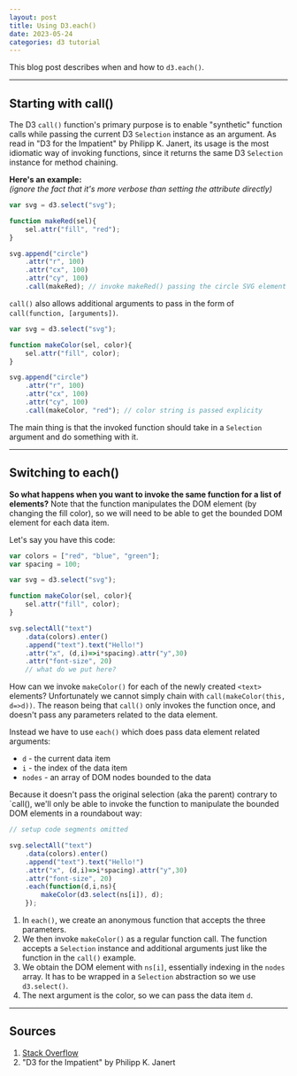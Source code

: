 ```yaml
---
layout: post
title: Using D3.each()
date: 2023-05-24
categories: d3 tutorial
---
```


This blog post describes when and how to `d3.each()`.

---

## Starting with call()

The D3 `call()` function's primary purpose is to enable "synthetic" function calls while passing the current D3 `Selection` instance as an argument. As read in "D3 for the Impatient" by Philipp K. Janert, its usage is the most idiomatic way of invoking functions, since it returns the same D3 `Selection` instance for method chaining. 

**Here's an example:**  
*(ignore the fact that it's more verbose than setting the attribute directly)*

```js
var svg = d3.select("svg");

function makeRed(sel){
    sel.attr("fill", "red");
}

svg.append("circle")
    .attr("r", 100)
    .attr("cx", 100)
    .attr("cy", 100)
    .call(makeRed); // invoke makeRed() passing the circle SVG element
```

`call()` also allows additional arguments to pass in the form of `call(function, [arguments])`.

```js
var svg = d3.select("svg");

function makeColor(sel, color){
    sel.attr("fill", color);
}

svg.append("circle")
    .attr("r", 100)
    .attr("cx", 100)
    .attr("cy", 100)
    .call(makeColor, "red"); // color string is passed explicity
```

The main thing is that the invoked function should take in a `Selection` argument and do something with it.

---

## Switching to each()

**So what happens when you want to invoke the same function for a list of elements?** Note that the function manipulates the DOM element (by changing the fill color), so we will need to be able to get the bounded DOM element for each data item.

Let's say you have this code:

```javascript
var colors = ["red", "blue", "green"];
var spacing = 100;

var svg = d3.select("svg");

function makeColor(sel, color){
    sel.attr("fill", color);
}

svg.selectAll("text")
    .data(colors).enter()
    .append("text").text("Hello!")
    .attr("x", (d,i)=>i*spacing).attr("y",30)
    .attr("font-size", 20)
    // what do we put here?
```

How can we invoke `makeColor()` for each of the newly created `<text>` elements? Unfortunately we cannot simply chain with `call(makeColor(this, d=>d))`. The reason being that `call()` only invokes the function once, and doesn't pass any parameters related to the data element.

Instead we have to use `each()` which does pass data element related arguments:
- `d` - the current data item
- `i` - the index of the data item
- `nodes` - an array of DOM nodes bounded to the data

Because it doesn't pass the original selection (aka the parent) contrary to `call(), we'll only be able to invoke the function to manipulate the bounded DOM elements in a roundabout way:

```javascript
// setup code segments omitted

svg.selectAll("text")
    .data(colors).enter()
    .append("text").text("Hello!")
    .attr("x", (d,i)=>i*spacing).attr("y",30)
    .attr("font-size", 20)
    .each(function(d,i,ns){
        makeColor(d3.select(ns[i]), d);
    });
```

1. In `each()`, we create an anonymous function that accepts the three parameters.
2. We then invoke `makeColor()` as a regular function call. The function accepts a `Selection` instance and additional arguments just like the function in the `call()` example.
3. We obtain the DOM element with `ns[i]`, essentially indexing in the `nodes` array. It has to be wrapped in a `Selection` abstraction so we use `d3.select()`.
4. The next argument is the color, so we can pass the data item `d`.

---

## Sources
1. [Stack Overflow](https://stackoverflow.com/questions/47337119/how-can-i-get-call-to-execute-for-each-data-element-in-d3)
2. "D3 for the Impatient" by Philipp K. Janert